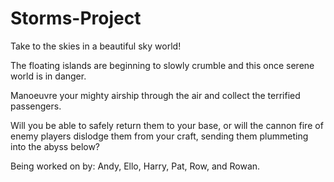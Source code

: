 # Storms-Project

Take to the skies in a beautiful sky world!

The floating islands are beginning to slowly crumble and this once serene world is in danger.

Manoeuvre your mighty airship through the air and collect the terrified passengers.

Will you be able to safely return them to your base, or will the cannon fire of enemy players dislodge them from your craft, sending them plummeting into the abyss below?

Being worked on by: Andy, Ello, Harry, Pat, Row, and Rowan.